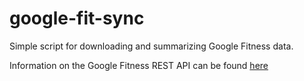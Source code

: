 # google-fit-sync

Simple script for downloading and summarizing Google Fitness data. 

Information on the Google Fitness REST API can be found [here](https://developers.google.com/fit/rest/v1/reference/)
